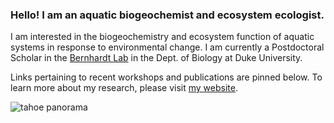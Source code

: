 ### Hello! I am an aquatic biogeochemist and ecosystem ecologist.

I am interested in the biogeochemistry and ecosystem function of aquatic systems in response to environmental change. I am currently a Postdoctoral Scholar in the [Bernhardt Lab](https://nicholas.duke.edu/people/faculty/bernhardt) in the Dept. of Biology at Duke University. 

Links pertaining to recent workshops and publications are pinned below. To learn more about my research, please visit [my website](https://www.heililowman.com/research.html).

![tahoe panorama](IMG_4018.png) 

<!--
everything below here is hidden ...
**hlowman/hlowman** is a ✨ _special_ ✨ repository because its `README.md` (this file) appears on your GitHub profile.

Here are some ideas to get you started:

- 🔭 I’m currently working on ...
- 🌱 I’m currently learning ...
- 👯 I’m looking to collaborate on ...
- 🤔 I’m looking for help with ...
- 💬 Ask me about ...
- 📫 How to reach me: ...
- 😄 Pronouns: ...
- ⚡ Fun fact: ...
-->

